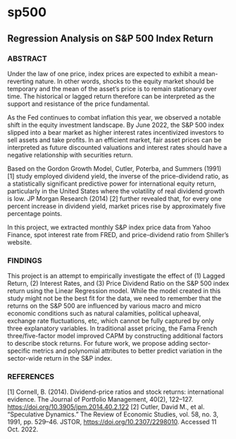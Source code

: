 # sp500

## Regression Analysis on S&amp;P 500 Index Return

### ABSTRACT

Under the law of one price, index prices are expected to exhibit a mean-reverting nature. In other words, shocks to the equity market should be temporary and the mean of the asset’s price is to remain stationary over time. The historical or lagged return therefore can be interpreted as the support and resistance of the price fundamental.

As the Fed continues to combat inflation this year, we observed a notable shift in the equity investment landscape. By June 2022, the S&P 500 index slipped into a bear market as higher interest rates incentivized investors to sell assets and take profits. In an efficient market, fair asset prices can be interpreted as future discounted valuations and interest rates should have a negative relationship with securities return.

Based on the Gordon Growth Model, Cutler, Poterba, and Summers (1991) [1] study employed dividend yield, the inverse of the price-dividend ratio, as a statistically significant predictive power for international equity return, particularly in the United States where the volatility of real dividend growth is low. JP Morgan Research (2014) [2] further revealed that, for every one percent increase in dividend yield, market prices rise by approximately five percentage points.

In this project, we extracted monthly S&P index price data from Yahoo Finance, spot interest rate from FRED, and price-dividend ratio from Shiller’s website.

### FINDINGS

This project is an attempt to empirically investigate the effect of (1) Lagged Return, (2) Interest Rates, and (3) Price Dividend Ratio on the S&P 500 index return using the Linear Regression model. While the model created in this study might not be the best fit for the data, we need to remember that the returns on the S&P 500 are influenced by various macro and micro economic conditions such as natural calamities, political upheaval, exchange rate fluctuations, etc, which cannot be fully captured by only three explanatory variables. In traditional asset pricing, the Fama French three/five-factor model improved CAPM by constructing additional factors to describe stock returns. For future work, we propose adding sector-specific metrics and polynomial attributes to better predict variation in the sector-wide return in the S&P index.

### REFERENCES

[1] Cornell, B. (2014). Dividend-price ratios and stock returns: international evidence. The Journal of Portfolio Management, 40(2), 122–127. https://doi.org/10.3905/jpm.2014.40.2.122
[2] Cutler, David M., et al. “Speculative Dynamics.” The Review of Economic Studies, vol. 58, no. 3, 1991, pp. 529–46. JSTOR, https://doi.org/10.2307/2298010. Accessed 11 Oct. 2022.
